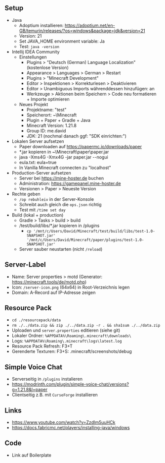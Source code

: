 ## Setup

- Java
  - Adoptium installieren: https://adoptium.net/en-GB/temurin/releases/?os=windows&package=jdk&version=21
  - Version: 21
  - Set JAVA_HOME environment variable: Ja
  - Test: `java -version`
- Intellij IDEA Community
  - Einstellungen
    - Plugins > "Deutsch (German) Language Localization" (kostenlose Version)
    - Appearance > Languages > German > Restart
    - Plugins > "Minecraft Development"
    - Editor > Inspektionen > Korrekturlesen > Deaktivieren
    - Editor > Unambiguous Imports währenddessen hinzufügen: an
    - Werkzeuge > Aktionen beim Speichern > Code neu formatieren + Importe optimieren
  - Neues Projekt
    - Projektname: "test"
    - Speicherort: ~\Minecraft
    - Plugin + Paper + Gradle + Java
    - Minecraft Version: 1.21.8
    - Group ID: me.david
    - JDK: 21 (nochmal danach ggf: "SDK einrichten:")
- Lokalen Server aufsetzen
  - Paper downloaden auf https://papermc.io/downloads/paper
  - *.jar kopieren in ~\Minecraft\paper\paper.jar
  - java -Xms4G -Xmx4G -jar paper.jar --nogui
  - eula.txt: eula=true
  - In Vanilla Minecraft connecten zu "localhost"
- Production-Server aufsetzen
  - Server bei https://mine-hoster.de buchen
  - Administration: https://gamepanel.mine-hoster.de
  - Versionen > Paper > Neueste Version
- Rechte geben
  - `/op rebuhleiv` in der Server-Konsole
  - Schreibt auch gleich die `ops.json` richtig
  - Test mit `/time set day`
- Build (lokal + production)
  - Gradle > Tasks > build > build
  - /test/build/libs/\*.jar kopieren in /plugins
    - `cp '/mnt/c/Users/David/Minecraft/test/build/libs/test-1.0-SNAPSHOT.jar' '/mnt/c/Users/David/Minecraft/paper/plugins/test-1.0-SNAPSHOT.jar'`
  - Server sauber neustarten (nicht `/reload`)
  
## Server-Label

- Name: Server properties > motd (Generator: https://minecraft.tools/de/motd.php)
- Icon: `/server-icon.png` (64x64) in Root-Verzeichnis legen
- Domain: A-Record auf IP-Adresse zeigen

## Resource Pack

- `cd ./resourcepack/data`
- `rm ./../data.zip && zip ./../data.zip -r . && sha1sum ./../data.zip`
- Uploaden und `server.properties` editieren (siehe git)
- Lokaler Ordner: `%APPDATA%\Roaming\.minecraft\downloads\`
- Logs: `%APPDATA%\Roaming\.minecraft\logs\latest.log`
- Resource Pack Refresh: F3+T
- Gerenderte Texturen: F3+S: .minecraft/screenshots/debug

## Simple Voice Chat

- Serverseitig in `/plugins` instalieren
- https://modrinth.com/plugin/simple-voice-chat/versions?g=1.21.8&l=paper
- Clientseitig z.B. mit `CurseForge` installieren

## Links

- https://www.youtube.com/watch?v=ZzdIm5uuHCk
- https://docs.fabricmc.net/players/installing-java/windows

## Code

- Link auf Boilerplate
